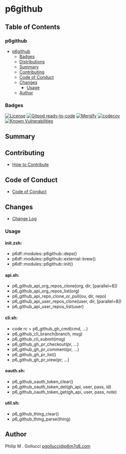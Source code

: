 # p6github

## Table of Contents


### p6github
- [p6github](#p6github)
  - [Badges](#badges)
  - [Distributions](#distributions)
  - [Summary](#summary)
  - [Contributing](#contributing)
  - [Code of Conduct](#code-of-conduct)
  - [Changes](#changes)
    - [Usage](#usage)
  - [Author](#author)

### Badges

[![License](https://img.shields.io/badge/License-Apache%202.0-yellowgreen.svg)](https://opensource.org/licenses/Apache-2.0)
[![Gitpod ready-to-code](https://img.shields.io/badge/Gitpod-ready--to--code-blue?logo=gitpod)](https://gitpod.io/#https://github.com/p6m7g8/p6github)
[![Mergify](https://img.shields.io/endpoint.svg?url=https://gh.mergify.io/badges/p6m7g8/p6github/&style=flat)](https://mergify.io)
[![codecov](https://codecov.io/gh/p6m7g8/p6github/branch/master/graph/badge.svg?token=14Yj1fZbew)](https://codecov.io/gh/p6m7g8/p6github)
[![Known Vulnerabilities](https://snyk.io/test/github/p6m7g8/p6github/badge.svg?targetFile=package.json)](https://snyk.io/test/github/p6m7g8/p6github?targetFile=package.json)

## Summary

## Contributing

- [How to Contribute](CONTRIBUTING.md)

## Code of Conduct

- [Code of Conduct](CODE_OF_CONDUCT.md)

## Changes

- [Change Log](CHANGELOG.md)

### Usage

#### init.zsh:

- p6df::modules::p6github::deps()
- p6df::modules::p6github::external::brew()
- p6df::modules::p6github::init()

#### api.sh:

- p6_github_api_org_repos_clone(org, dir, [parallel=8])
- p6_github_api_org_repos_list(org)
- p6_github_api_repo_clone_or_pull(ou, dir, repo)
- p6_github_api_user_repos_clone(user, dir, [parallel=8])
- p6_github_api_user_repos_list(user)

#### cli.sh:

- code rc = p6_github_gh_cmd(cmd, ...)
- p6_github_cli_branch(branch, msg)
- p6_github_cli_submit(msg)
- p6_github_gh_pr_checkout(pr, ...)
- p6_github_gh_pr_comment(pr, ...)
- p6_github_gh_pr_list()
- p6_github_gh_pr_view(pr, ...)

#### oauth.sh:

- p6_github_oauth_token_clear()
- p6_github_oauth_token_del(gh_api, user, pass, id)
- p6_github_oauth_token_get(gh_api, user, pass, note)

#### util.sh:

- p6_github_thing_clear()
- p6_github_thing_parse(thing)


## Author

Philip M . Gollucci <pgollucci@p6m7g8.com>

